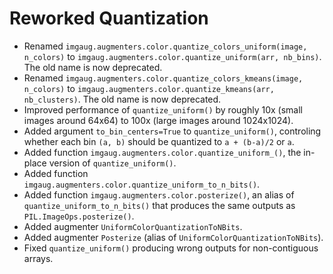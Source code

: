 # Reworked Quantization

* Renamed `imgaug.augmenters.color.quantize_colors_uniform(image, n_colors)`
  to `imgaug.augmenters.color.quantize_uniform(arr, nb_bins)`. The old name
  is now deprecated.
* Renamed `imgaug.augmenters.color.quantize_colors_kmeans(image, n_colors)`
  to `imgaug.augmenters.color.quantize_kmeans(arr, nb_clusters)`. The old name
  is now deprecated.
* Improved performance of `quantize_uniform()` by roughly 10x (small images
  around 64x64) to 100x (large images around 1024x1024).
* Added argument `to_bin_centers=True` to `quantize_uniform()`, controling
  whether each bin `(a, b)` should be quantized to `a + (b-a)/2` or `a`.
* Added function `imgaug.augmenters.color.quantize_uniform_()`, the in-place
  version of `quantize_uniform()`.
* Added function `imgaug.augmenters.color.quantize_uniform_to_n_bits()`.
* Added function `imgaug.augmenters.color.posterize()`, an alias of
  `quantize_uniform_to_n_bits()` that produces the same outputs as
  `PIL.ImageOps.posterize()`.
* Added augmenter `UniformColorQuantizationToNBits`.
* Added augmenter `Posterize` (alias of `UniformColorQuantizationToNBits`).
* Fixed `quantize_uniform()` producing wrong outputs for non-contiguous arrays.
